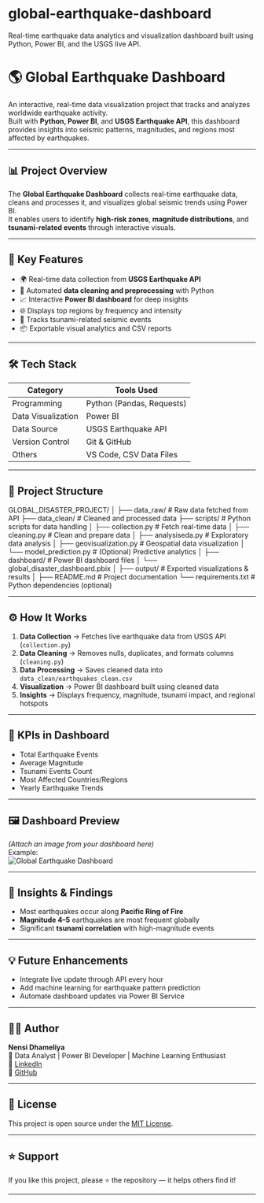 # global-earthquake-dashboard
Real-time earthquake data analytics and visualization dashboard built using Python, Power BI, and the USGS live API.
# 🌎 Global Earthquake Dashboard

An interactive, real-time data visualization project that tracks and analyzes worldwide earthquake activity.  
Built with **Python, Power BI**, and **USGS Earthquake API**, this dashboard provides insights into seismic patterns, magnitudes, and regions most affected by earthquakes.

---

## 📊 Project Overview

The **Global Earthquake Dashboard** collects real-time earthquake data, cleans and processes it, and visualizes global seismic trends using Power BI.  
It enables users to identify **high-risk zones**, **magnitude distributions**, and **tsunami-related events** through interactive visuals.

---

## 🚀 Key Features

- 🌍 Real-time data collection from **USGS Earthquake API**  
- 🧹 Automated **data cleaning and preprocessing** with Python  
- 📈 Interactive **Power BI dashboard** for deep insights  
- 🌐 Displays top regions by frequency and intensity  
- 🌊 Tracks tsunami-related seismic events  
- 📦 Exportable visual analytics and CSV reports  

---

## 🛠️ Tech Stack

| Category | Tools Used |
|-----------|-------------|
| Programming | Python (Pandas, Requests) |
| Data Visualization | Power BI |
| Data Source | USGS Earthquake API |
| Version Control | Git & GitHub |
| Others | VS Code, CSV Data Files |

---

## 📂 Project Structure
GLOBAL_DISASTER_PROJECT/
│
├── data_raw/ # Raw data fetched from API
├── data_clean/ # Cleaned and processed data
├── scripts/ # Python scripts for data handling
│ ├── collection.py # Fetch real-time data
│ ├── cleaning.py # Clean and prepare data
│ ├── analysiseda.py # Exploratory data analysis
│ ├── geovisualization.py # Geospatial data visualization
│ └── model_prediction.py # (Optional) Predictive analytics
│
├── dashboard/ # Power BI dashboard files
│ └── global_disaster_dashboard.pbix
│
├── output/ # Exported visualizations & results
│
├── README.md # Project documentation
└── requirements.txt # Python dependencies (optional)

---

## ⚙️ How It Works

1. **Data Collection** → Fetches live earthquake data from USGS API (`collection.py`)  
2. **Data Cleaning** → Removes nulls, duplicates, and formats columns (`cleaning.py`)  
3. **Data Processing** → Saves cleaned data into `data_clean/earthquakes_clean.csv`  
4. **Visualization** → Power BI dashboard built using cleaned data  
5. **Insights** → Displays frequency, magnitude, tsunami impact, and regional hotspots  

---

## 🧮 KPIs in Dashboard

- Total Earthquake Events  
- Average Magnitude  
- Tsunami Events Count  
- Most Affected Countries/Regions  
- Yearly Earthquake Trends  

---

## 🖼️ Dashboard Preview

*(Attach an image from your dashboard here)*  
Example:  
![Global Earthquake Dashboard](dashboard_preview.png)

---

## 🧠 Insights & Findings

- Most earthquakes occur along **Pacific Ring of Fire**  
- **Magnitude 4–5** earthquakes are most frequent globally  
- Significant **tsunami correlation** with high-magnitude events  

---

## 💡 Future Enhancements

- Integrate live update through API every hour  
- Add machine learning for earthquake pattern prediction  
- Automate dashboard updates via Power BI Service  

---

## 👩‍💻 Author

**Nensi Dhameliya**  
📍 Data Analyst | Power BI Developer | Machine Learning Enthusiast  
🔗 [LinkedIn](https://www.linkedin.com/in/nensi-dhameliya/)  
🔗 [GitHub](https://github.com/Nensi123-nen)

---

## 🪪 License

This project is open source under the [MIT License](LICENSE).

---

## ⭐ Support

If you like this project, please ⭐ the repository — it helps others find it!

---


